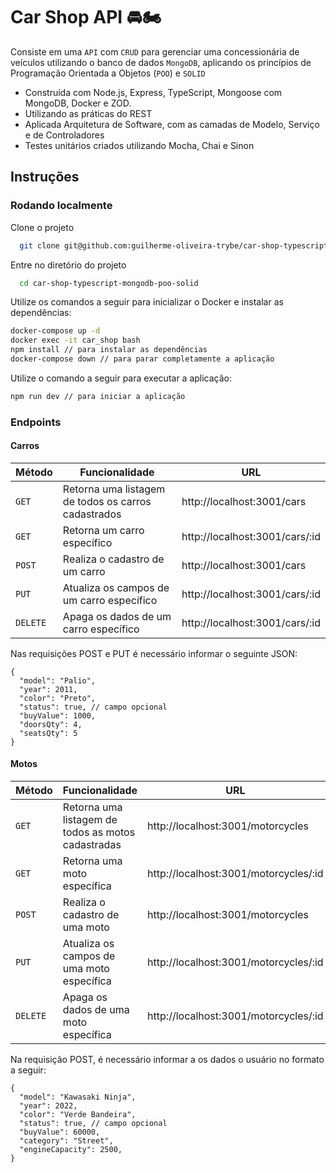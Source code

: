 # Car Shop API 🚘🏍

Consiste em uma `API` com `CRUD` para gerenciar uma concessionária de veículos utilizando o banco de dados `MongoDB`, aplicando os princípios de Programação Orientada a Objetos (`POO`) e `SOLID`

* Construída com Node.js, Express, TypeScript, Mongoose com MongoDB, Docker e ZOD.
* Utilizando as práticas do REST
* Aplicada Arquitetura de Software, com as camadas de Modelo, Serviço e de Controladores
* Testes unitários criados utilizando Mocha, Chai e Sinon


## Instruções

### Rodando localmente

Clone o projeto

```bash
  git clone git@github.com:guilherme-oliveira-trybe/car-shop-typescript-mongodb-poo-solid.git
```

Entre no diretório do projeto

```bash
  cd car-shop-typescript-mongodb-poo-solid
```

Utilize os comandos a seguir para inicializar o Docker e instalar as dependências:

```bash
docker-compose up -d
docker exec -it car_shop bash
npm install // para instalar as dependências
docker-compose down // para parar completamente a aplicação
```

Utilize o comando a seguir para executar a aplicação:

```bash
npm run dev // para iniciar a aplicação
```

### Endpoints


#### Carros


| Método | Funcionalidade | URL |
|---|---|---|
| `GET` | Retorna uma listagem de todos os carros cadastrados | http://localhost:3001/cars |
| `GET` | Retorna um carro específico | http://localhost:3001/cars/:id |
| `POST` | Realiza o cadastro de um carro | http://localhost:3001/cars |
| `PUT` | Atualiza os campos de um carro específico | http://localhost:3001/cars/:id |
| `DELETE` | Apaga os dados de um carro específico | http://localhost:3001/cars/:id |

Nas requisições POST e PUT é necessário informar o seguinte JSON:

```
{
  "model": "Palio",
  "year": 2011,
  "color": "Preto",
  "status": true, // campo opcional
  "buyValue": 1000,
  "doorsQty": 4,
  "seatsQty": 5
}
```

#### Motos


| Método | Funcionalidade | URL |
|---|---|---|
| `GET` | Retorna uma listagem de todos as motos cadastradas | http://localhost:3001/motorcycles |
| `GET` | Retorna uma moto específica | http://localhost:3001/motorcycles/:id |
| `POST` | Realiza o cadastro de uma moto | http://localhost:3001/motorcycles |
| `PUT` | Atualiza os campos de uma moto específica | http://localhost:3001/motorcycles/:id |
| `DELETE` | Apaga os dados de uma moto específica | http://localhost:3001/motorcycles/:id |


Na requisição POST, é necessário informar a os dados o usuário no formato a seguir:

```
{
  "model": "Kawasaki Ninja",
  "year": 2022,
  "color": "Verde Bandeira",
  "status": true, // campo opcional
  "buyValue": 60000,
  "category": "Street",
  "engineCapacity": 2500,
}
```